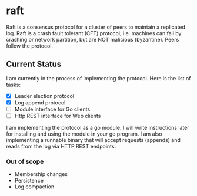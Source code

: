 # raft

Raft is a consensus protocol for a cluster of peers to maintain a replicated log.
Raft is a crash fault tolerant (CFT) protocol; i.e. machines can fail by crashing
or network partition, but are NOT malicious (byzantine). Peers follow the protocol.

## Current Status

I am currently in the process of implementing the protocol. Here is the list of tasks:

- [x] Leader election protocol
- [x] Log append protocol
- [ ] Module interface for Go clients
- [ ] Http REST interface for Web clients

I am implementing the protocol as a go module. I will write instructions later for
installing and using the module in your go program. I am also implementing a
runnable binary that will accept requests (appends) and reads from the log via
HTTP REST endpoints.

### Out of scope

- Membership changes
- Persistence
- Log compaction

